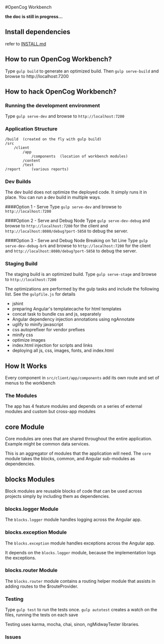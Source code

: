 #OpenCog Workbench

**the doc is still in progress...**

## Install dependencies
refer to [INSTALL.md](./INSTALL.md) 

## How to run OpenCog Workbench?
Type ```gulp build```  to generate an optimized build.
Then ```gulp serve-build``` and browse to http://localhost:7200

## How to hack OpenCog Workbench?

### Running the development environment
Type `gulp serve-dev` and browse to `http://localhost:7200`

### Application Structure
	/build	(created on the fly with gulp build)
	/src
		/client
			/app
			    /components	 (location of workbench modules)
			/content
			/test
 	/report		(various reports)
	

### Dev Builds
The dev build does not optimize the deployed code. It simply runs it in place. You can run a dev build in multiple ways.

####Option 1 - Serve
Type `gulp serve-dev` and browse to `http://localhost:7200`

####Option 2 - Serve and Debug Node
Type `gulp serve-dev-debug` and browse to `http://localhost:7200` for the client and `http://localhost:8080/debug?port-5858` to debug the server.

####Option 3 - Serve and Debug Node Breaking on 1st Line
Type `gulp serve-dev-debug-brk` and browse to `http://localhost:7200` for the client and `http://localhost:8080/debug?port-5858` to debug the server.

### Staging Build
The staging build is an optimized build. Type `gulp serve-stage` and browse to `http://localhost:7200`

The optimizations are performed by the gulp tasks and include the following list. See the `gulpfile.js` for details

- jshint
- preparing Angular's templatecache for html templates
- concat task to bundle css and js, separately
- Angular dependency injection annotations using ngAnnotate
- uglify to minify javascript
- css autoprefixer for vendor prefixes
- minify css
- optimize images
- index.html injection for scripts and links
- deploying all js, css, images, fonts, and index.html

## How It Works
Every component in ```src/client/app/components``` add its own route and set of menus to the workbench


### The Modules
The app has 4 feature modules and depends on a series of external modules and custom but cross-app modules


## core Module
Core modules are ones that are shared throughout the entire application. Example might be common data services.

This is an aggregator of modules that the application will need. The `core` module takes the blocks, common, and Angular sub-modules as dependencies. 

## blocks Modules
Block modules are reusable blocks of code that can be used across projects simply by including them as dependencies.

### blocks.logger Module
The `blocks.logger` module handles logging across the Angular app.

### blocks.exception Module
The `blocks.exception` module handles exceptions across the Angular app.

It depends on the `blocks.logger` module, because the implementation logs the exceptions.

### blocks.router Module
The `blocks.router` module contains a routing helper module that assists in adding routes to the $routeProvider.

### Testing
Type `gulp test` to run the tests once. 
`gulp autotest` creates a watch on the files, running the tests on each save

Testing uses karma, mocha, chai, sinon, ngMidwayTester libraries.

### Issues 

